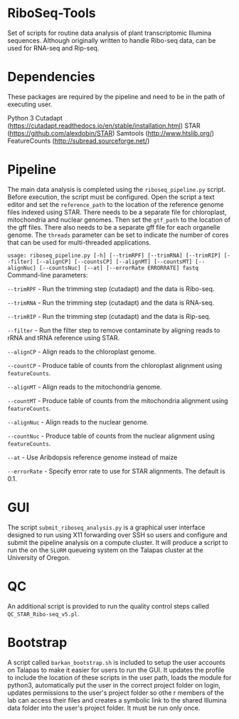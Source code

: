 # RiboSeq-Tools

Set of scripts for routine data analysis of plant transcriptomic Illumina sequences. Although originally written to handle Ribo-seq data, can be used for RNA-seq and Rip-seq. 

# Dependencies

These packages are required by the pipeline and need to be in the path of executing user.

Python 3
Cutadapt (https://cutadapt.readthedocs.io/en/stable/installation.html)
STAR (https://github.com/alexdobin/STAR)
Samtools (http://www.htslib.org/)
FeatureCounts (http://subread.sourceforge.net/)

# Pipeline

The main data analysis is completed using the `riboseq_pipeline.py` script. Before execution, the script must be configured. Open the script a text editor and set the `reference_path` to the location of the reference genome files indexed using STAR. There needs to be a separate file for chloroplast, mitochondria and nuclear genomes. Then set the `gtf_path` to the location of the gff files. There also needs to be a separate gff file for each organelle genome. The `threads` parameter can be set to indicate the number of cores that can be used for multi-threaded applications.

`usage: riboseq_pipeline.py [-h] [--trimRPF] [--trimRNA] [--trimRIP] [--filter]
                           [--alignCP] [--countsCP] [--alignMT] [--countsMT]
                           [--alignNuc] [--countsNuc] [--at]
                           [--errorRate ERRORRATE]
                           fastq
`
Command-line parameters:

`--trimRPF` - Run the trimming step (cutadapt) and the data is Ribo-seq.

`--trimRNA` - Run the trimming step (cutadapt) and the data is RNA-seq.

`--trimRIP` - Run the trimming step (cutadapt) and the data is Rip-seq.

`--filter` - Run the filter step to remove contaminate by aligning reads to rRNA and tRNA reference using STAR.

`--alignCP` - Align reads to the chloroplast genome.

`--countCP` - Produce table of counts from the chloroplast alignment using `featureCounts`.

`--alignMT` - Align reads to the mitochondria genome.

`--countMT` - Produce table of counts from the mitochondria alignment using `featureCounts`.

`--alignNuc` - Align reads to the nuclear genome.

`--countNuc` - Produce table of counts from the nuclear alignment using `featureCounts`.

`--at` - Use Aribdopsis reference genome instead of maize

`--errorRate` - Specify error rate to use for STAR alignments. The default is 0.1.

# GUI

The script `submit_riboseq_analysis.py` is a graphical user interface designed to run using X11 forwarding over SSH so users and configure and submit the pipeline analysis on a compute cluster. It will produce a script to run the on the `SLURM` queueing system on the Talapas cluster at the University of Oregon.

# QC

An additional script is provided to run the quality control steps called `QC_STAR_Ribo-seq_v5.pl`. 

# Bootstrap

A script called `barkan_bootstrap.sh` is included to setup the user accounts on Talapas to make it easier for users to run the GUI. It updates the profile to include the location of these scripts in the user path, loads the module for python3, automatically put the user in the correct project folder on login, updates permissions to the user's project folder so othe r members of the lab can access their files and creates a symbolic link to the shared Illumina data folder into the user's project folder. It must be run only once.

